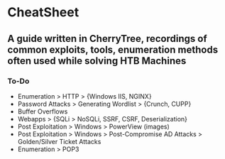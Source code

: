# CheatSheet

## A guide written in CherryTree, recordings of common exploits, tools, enumeration methods often used while solving HTB Machines

### To-Do
* Enumeration > HTTP > {Windows IIS, NGINX}
* Password Attacks > Generating Wordlist > {Crunch, CUPP}
* Buffer Overflows
* Webapps > {SQLi > NoSQLi, SSRF, CSRF, Deserialization}
* Post Exploitation > Windows > PowerView (images)
* Post Exploitation > Windows > Post-Compromise AD Attacks > Golden/Silver Ticket Attacks
* Enumeration > POP3
